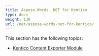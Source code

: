 ```yaml
---
title: Aspose.Words .NET for Kentico
type: docs
weight: 130
url: /net/aspose-words-net-for-kentico/
---
```


This section has the following topics:

- [Kentico Content Exporter Module](https://docs.aspose.com/words/net/kentico-content-exporter-module/)
